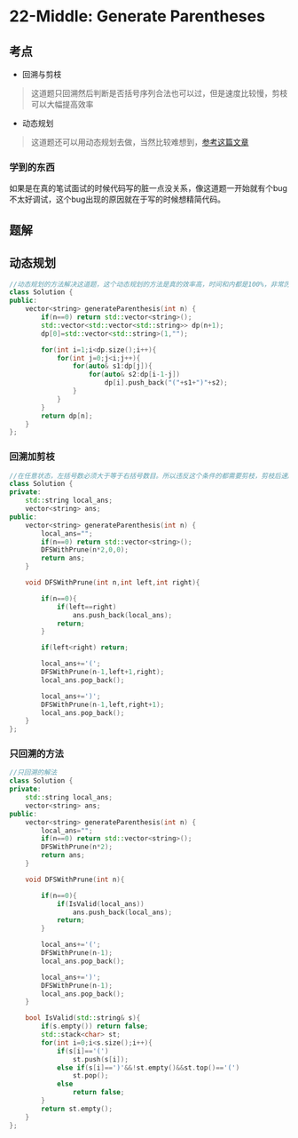 # 22-Middle: Generate Parentheses

## 考点

* 回溯与剪枝
> 这道题只回溯然后判断是否括号序列合法也可以过，但是速度比较慢，剪枝可以大幅提高效率
* 动态规划
> 这道题还可以用动态规划去做，当然比较难想到，[参考这篇文章](https://leetcode-cn.com/problems/generate-parentheses/solution/zui-jian-dan-yi-dong-de-dong-tai-gui-hua-bu-lun-da/)

### 学到的东西

如果是在真的笔试面试的时候代码写的脏一点没关系，像这道题一开始就有个bug不太好调试，这个bug出现的原因就在于写的时候想精简代码。

## 题解

## 动态规划
```cpp
//动态规划的方法解决这道题，这个动态规划的方法是真的效率高，时间和内都是100%，非常厉害
class Solution {
public:
    vector<string> generateParenthesis(int n) {
        if(n==0) return std::vector<string>();
        std::vector<std::vector<std::string>> dp(n+1);
        dp[0]=std::vector<std::string>(1,"");

        for(int i=1;i<dp.size();i++){
            for(int j=0;j<i;j++){
                for(auto& s1:dp[j]){
                    for(auto& s2:dp[i-1-j])
                        dp[i].push_back("("+s1+")"+s2);
                }
            }
        }
        return dp[n];
    }
};
```

### 回溯加剪枝

```cpp
//在任意状态，左括号数必须大于等于右括号数目。所以违反这个条件的都需要剪枝，剪枝后速度替身40倍，内存效率提升12倍左右
class Solution {
private:
    std::string local_ans;
    vector<string> ans;
public:
    vector<string> generateParenthesis(int n) {
        local_ans="";
        if(n==0) return std::vector<string>();
        DFSWithPrune(n*2,0,0);
        return ans;
    }

    void DFSWithPrune(int n,int left,int right){

        if(n==0){
            if(left==right)
                ans.push_back(local_ans);
            return;
        }

        if(left<right) return;

        local_ans+='(';
        DFSWithPrune(n-1,left+1,right);
        local_ans.pop_back();

        local_ans+=')';
        DFSWithPrune(n-1,left,right+1);
        local_ans.pop_back();
    }
};
```

### 只回溯的方法

```cpp
//只回溯的解法
class Solution {
private:
    std::string local_ans;
    vector<string> ans;
public:
    vector<string> generateParenthesis(int n) {
        local_ans="";
        if(n==0) return std::vector<string>();
        DFSWithPrune(n*2);
        return ans;
    }

    void DFSWithPrune(int n){

        if(n==0){
            if(IsValid(local_ans))
                ans.push_back(local_ans);
            return;
        }

        local_ans+='(';
        DFSWithPrune(n-1);
        local_ans.pop_back();

        local_ans+=')';
        DFSWithPrune(n-1);
        local_ans.pop_back();
    }

    bool IsValid(std::string& s){
        if(s.empty()) return false;
        std::stack<char> st;
        for(int i=0;i<s.size();i++){
            if(s[i]=='(')
                st.push(s[i]);
            else if(s[i]==')'&&!st.empty()&&st.top()=='(')
                st.pop();
            else
                return false;
        }
        return st.empty();
    }
};
```
